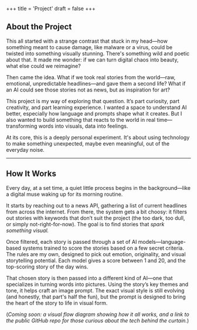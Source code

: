 +++
title = 'Project'
draft = false
+++
## About the Project

This all started with a strange contrast that stuck in my head—how something meant to cause damage, like malware or a virus, could be twisted into something visually stunning. There's something wild and poetic about that. It made me wonder: if we can turn digital chaos into beauty, what else could we reimagine?


Then came the idea. What if we took real stories from the world—raw, emotional, unpredictable headlines—and gave them a second life? What if an AI could see those stories not as news, but as inspiration for art?

This project is my way of exploring that question. It’s part curiosity, part creativity, and part learning experience. I wanted a space to understand AI better, especially how language and prompts shape what it creates. But I also wanted to build something that reacts to the world in real time—transforming words into visuals, data into feelings.

At its core, this is a deeply personal experiment. It's about using technology to make something unexpected, maybe even meaningful, out of the everyday noise.

---

## How It Works

Every day, at a set time, a quiet little process begins in the background—like a digital muse waking up for its morning routine.

It starts by reaching out to a news API, gathering a list of current headlines from across the internet. From there, the system gets a bit choosy: it filters out stories with keywords that don’t suit the project (the too dark, too dull, or simply not-right-for-now). The goal is to find stories that *spark something visual.*

Once filtered, each story is passed through a set of AI models—language-based systems trained to score the stories based on a few secret criteria. The rules are my own, designed to pick out emotion, originality, and visual storytelling potential. Each model gives a score between 1 and 20, and the top-scoring story of the day wins.

That chosen story is then passed into a different kind of AI—one that specializes in turning words into pictures. Using the story’s key themes and tone, it helps craft an image prompt. The exact visual style is still evolving (and honestly, that part's half the fun), but the prompt is designed to bring the heart of the story to life in visual form.

(*Coming soon: a visual flow diagram showing how it all works, and a link to the public GitHub repo for those curious about the tech behind the curtain.*)